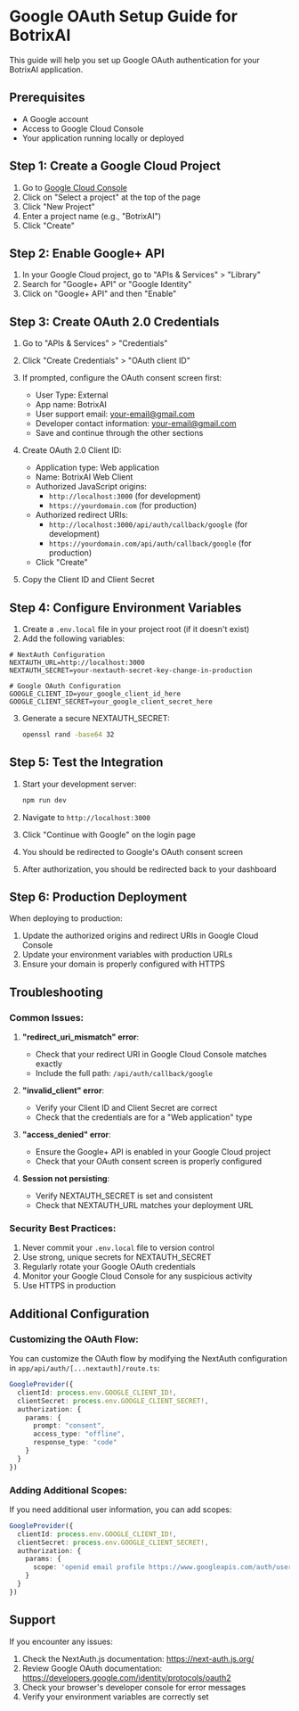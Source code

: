 # Google OAuth Setup Guide for BotrixAI

This guide will help you set up Google OAuth authentication for your BotrixAI application.

## Prerequisites

- A Google account
- Access to Google Cloud Console
- Your application running locally or deployed

## Step 1: Create a Google Cloud Project

1. Go to [Google Cloud Console](https://console.cloud.google.com/)
2. Click on "Select a project" at the top of the page
3. Click "New Project"
4. Enter a project name (e.g., "BotrixAI")
5. Click "Create"

## Step 2: Enable Google+ API

1. In your Google Cloud project, go to "APIs & Services" > "Library"
2. Search for "Google+ API" or "Google Identity"
3. Click on "Google+ API" and then "Enable"

## Step 3: Create OAuth 2.0 Credentials

1. Go to "APIs & Services" > "Credentials"
2. Click "Create Credentials" > "OAuth client ID"
3. If prompted, configure the OAuth consent screen first:
   - User Type: External
   - App name: BotrixAI
   - User support email: your-email@gmail.com
   - Developer contact information: your-email@gmail.com
   - Save and continue through the other sections

4. Create OAuth 2.0 Client ID:
   - Application type: Web application
   - Name: BotrixAI Web Client
   - Authorized JavaScript origins:
     - `http://localhost:3000` (for development)
     - `https://yourdomain.com` (for production)
   - Authorized redirect URIs:
     - `http://localhost:3000/api/auth/callback/google` (for development)
     - `https://yourdomain.com/api/auth/callback/google` (for production)
   - Click "Create"

5. Copy the Client ID and Client Secret

## Step 4: Configure Environment Variables

1. Create a `.env.local` file in your project root (if it doesn't exist)
2. Add the following variables:

```env
# NextAuth Configuration
NEXTAUTH_URL=http://localhost:3000
NEXTAUTH_SECRET=your-nextauth-secret-key-change-in-production

# Google OAuth Configuration
GOOGLE_CLIENT_ID=your_google_client_id_here
GOOGLE_CLIENT_SECRET=your_google_client_secret_here
```

3. Generate a secure NEXTAUTH_SECRET:
   ```bash
   openssl rand -base64 32
   ```

## Step 5: Test the Integration

1. Start your development server:
   ```bash
   npm run dev
   ```

2. Navigate to `http://localhost:3000`
3. Click "Continue with Google" on the login page
4. You should be redirected to Google's OAuth consent screen
5. After authorization, you should be redirected back to your dashboard

## Step 6: Production Deployment

When deploying to production:

1. Update the authorized origins and redirect URIs in Google Cloud Console
2. Update your environment variables with production URLs
3. Ensure your domain is properly configured with HTTPS

## Troubleshooting

### Common Issues:

1. **"redirect_uri_mismatch" error**:
   - Check that your redirect URI in Google Cloud Console matches exactly
   - Include the full path: `/api/auth/callback/google`

2. **"invalid_client" error**:
   - Verify your Client ID and Client Secret are correct
   - Check that the credentials are for a "Web application" type

3. **"access_denied" error**:
   - Ensure the Google+ API is enabled in your Google Cloud project
   - Check that your OAuth consent screen is properly configured

4. **Session not persisting**:
   - Verify NEXTAUTH_SECRET is set and consistent
   - Check that NEXTAUTH_URL matches your deployment URL

### Security Best Practices:

1. Never commit your `.env.local` file to version control
2. Use strong, unique secrets for NEXTAUTH_SECRET
3. Regularly rotate your Google OAuth credentials
4. Monitor your Google Cloud Console for any suspicious activity
5. Use HTTPS in production

## Additional Configuration

### Customizing the OAuth Flow:

You can customize the OAuth flow by modifying the NextAuth configuration in `app/api/auth/[...nextauth]/route.ts`:

```typescript
GoogleProvider({
  clientId: process.env.GOOGLE_CLIENT_ID!,
  clientSecret: process.env.GOOGLE_CLIENT_SECRET!,
  authorization: {
    params: {
      prompt: "consent",
      access_type: "offline",
      response_type: "code"
    }
  }
})
```

### Adding Additional Scopes:

If you need additional user information, you can add scopes:

```typescript
GoogleProvider({
  clientId: process.env.GOOGLE_CLIENT_ID!,
  clientSecret: process.env.GOOGLE_CLIENT_SECRET!,
  authorization: {
    params: {
      scope: 'openid email profile https://www.googleapis.com/auth/userinfo.profile'
    }
  }
})
```

## Support

If you encounter any issues:

1. Check the NextAuth.js documentation: https://next-auth.js.org/
2. Review Google OAuth documentation: https://developers.google.com/identity/protocols/oauth2
3. Check your browser's developer console for error messages
4. Verify your environment variables are correctly set 